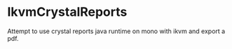 IkvmCrystalReports
==================

Attempt to use crystal reports java runtime on mono with ikvm and export a pdf.
